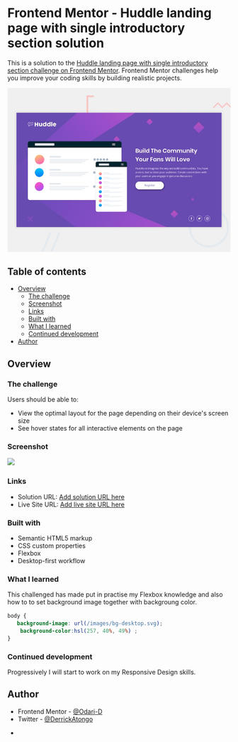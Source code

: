 # Frontend Mentor - Huddle landing page with single introductory section solution

This is a solution to the [Huddle landing page with single introductory section challenge on Frontend Mentor](https://www.frontendmentor.io/challenges/huddle-landing-page-with-a-single-introductory-section-B_2Wvxgi0). Frontend Mentor challenges help you improve your coding skills by building realistic projects. 

![Design preview for the Clipboard landing page coding challenge](./images/desktop-preview.jpg)

## Table of contents

- [Overview](#overview)
  - [The challenge](#the-challenge)
  - [Screenshot](#screenshot)
  - [Links](#links)
  - [Built with](#built-with)
  - [What I learned](#what-i-learned)
  - [Continued development](#continued-development)
- [Author](#author)


## Overview

### The challenge

Users should be able to:

- View the optimal layout for the page depending on their device's screen size
- See hover states for all interactive elements on the page

### Screenshot

![](./screenshot.png)



### Links

- Solution URL: [Add solution URL here](https://your-solution-url.com)
- Live Site URL: [Add live site URL here](https://your-live-site-url.com)


### Built with

- Semantic HTML5 markup
- CSS custom properties
- Flexbox
- Desktop-first workflow

### What I learned
This challenged has made put in practise my Flexbox knowledge and also how to to set background image together with backgroung color.


```css
body {
   background-image: url(/images/bg-desktop.svg);
    background-color:hsl(257, 40%, 49%) ;
}
```


### Continued development

Progressively I will start to work on my Responsive Design skills.

## Author

- Frontend Mentor - [@Odari-D](https://www.frontendmentor.io/profile/Odari-D)
- Twitter - [@DerrickAtongo](https://www.twitter.com/DerrickAtongo)
*
